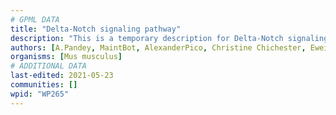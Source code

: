 ```yaml
---
# GPML DATA
title: "Delta-Notch signaling pathway"
description: "This is a temporary description for Delta-Notch signaling pathway"
authors: [A.Pandey, MaintBot, AlexanderPico, Christine Chichester, Eweitz]
organisms: [Mus musculus]
# ADDITIONAL DATA
last-edited: 2021-05-23
communities: []
wpid: "WP265"
---
```

